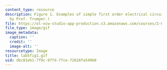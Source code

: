 ```yaml
---
content_type: resource
description: Figure 1. Examples of simple first order electrical circuits. (Image
  by Prof. Trumper.)
file: https://ol-ocw-studio-app-production.s3.amazonaws.com/courses/2-003-modeling-dynamics-and-control-i-spring-2005/dbc81eb17f9c97fd7fce72628fa549b0_lab5fig1.gif
file_type: image/gif
image_metadata:
  caption: ''
  credit: ''
  image-alt: ''
resourcetype: Image
title: lab5fig1.gif
uid: dbc81eb1-7f9c-97fd-7fce-72628fa549b0
---
```

